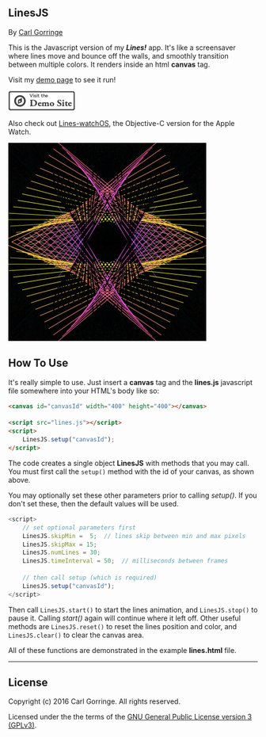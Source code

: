## LinesJS

By [Carl Gorringe](http://carl.gorringe.org)

This is the Javascript version of my ***Lines!*** app.  It's like a screensaver where lines move and bounce off the walls, and smoothly transition between multiple colors.  It renders inside an html **canvas** tag.  

Visit my [demo page](http://carl.gorringe.org/pub/code/javascript/LinesJS/) to see it run!

[![](img/badge_demosite.png)](http://carl.gorringe.org/pub/code/javascript/LinesJS/)

Also check out [Lines-watchOS](https://github.com/cgorringe/Lines-watchOS), the Objective-C version for the Apple Watch.


![](img/screenshot1.jpg)

## How To Use

It's really simple to use.  Just insert a **canvas** tag and the **lines.js** javascript file somewhere into your HTML's body like so:

```html
<canvas id="canvasId" width="400" height="400"></canvas>

<script src="lines.js"></script>
<script>
	LinesJS.setup("canvasId");
</script>

```
The code creates a single object **LinesJS** with methods that you may call.  You must first call the `setup()` method with the id of your canvas, as shown above.

You may optionally set these other parameters prior to calling _setup()_. If you don't set these, then the default values will be used.

```js
<script>
	// set optional parameters first
	LinesJS.skipMin =  5;  // lines skip between min and max pixels
	LinesJS.skipMax = 15;
	LinesJS.numLines = 30;
	LinesJS.timeInterval = 50;  // milliseconds between frames

	// then call setup (which is required)
	LinesJS.setup("canvasId");
</script>
```
Then call `LinesJS.start()` to start the lines animation, and `LinesJS.stop()` to pause it.  Calling _start()_ again will continue where it left off.  Other useful methods are `LinesJS.reset()` to reset the lines position and color, and `LinesJS.clear()` to clear the canvas area.

All of these functions are demonstrated in the example **lines.html** file.

_____

## License

Copyright (c) 2016 Carl Gorringe. All rights reserved.

Licensed under the the terms of the [GNU General Public License version 3 (GPLv3)](http://www.gnu.org/licenses/gpl-3.0.html).
